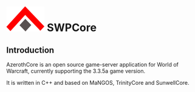# ![logo](https://raw.githubusercontent.com/azerothcore/azerothcore.github.io/master/images/logo-github.png) SWPCore

## Introduction

AzerothCore is an open source game-server application for World of Warcraft, currently supporting the 3.3.5a game version.

It is written in C++ and based on MaNGOS, TrinityCore and SunwellCore.
